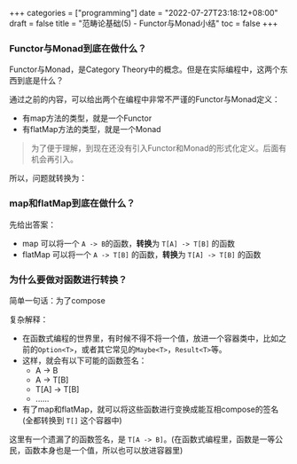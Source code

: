 +++
categories = ["programming"]
date = "2022-07-27T23:18:12+08:00"
draft = false
title = "范畴论基础(5) - Functor与Monad小结"
toc = false
+++

### Functor与Monad到底在做什么？

Functor与Monad，是Category Theory中的概念。但是在实际编程中，这两个东西到底是什么？

通过之前的内容，可以给出两个在编程中非常不严谨的Functor与Monad定义：

 * 有map方法的类型，就是一个Functor
 * 有flatMap方法的类型，就是一个Monad

> 为了便于理解，到现在还没有引入Functor和Monad的形式化定义。后面有机会再引入。

所以，问题就转换为：

### map和flatMap到底在做什么？

先给出答案：

 * map 可以将一个 `A -> B`的函数，**转换**为 `T[A] -> T[B]` 的函数
 * flatMap 可以将一个 `A -> T[B]` 的函数，**转换**为 `T[A] -> T[B]` 的函数

### 为什么要做对函数进行转换？

简单一句话：为了compose

复杂解释：

  * 在函数式编程的世界里，有时候不得不将一个值，放进一个容器类中，比如之前的`Option<T>`，或者其它常见的`Maybe<T>`，`Result<T>`等。
  * 这样，就会有以下可能的函数签名：
    * A -> B
    * A -> T[B]
    * T[A] -> T[B]
    * ......
  * 有了map和flatMap，就可以将这些函数进行变换成能互相compose的签名(全都转换到 `T[]` 这个容器中)

这里有一个遗漏了的函数签名，是 `T[A -> B]`。(在函数式编程里，函数是一等公民，函数本身也是一个值，所以也可以放进容器里)